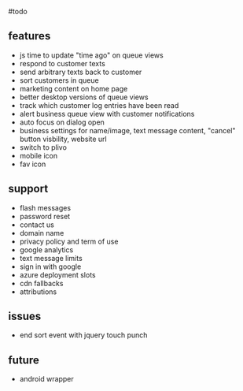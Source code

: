#todo

## features
- js time to update "time ago" on queue views
- respond to customer texts
- send arbitrary texts back to customer
- sort customers in queue
- marketing content on home page
- better desktop versions of queue views
- track which customer log entries have been read
- alert business queue view with customer notifications
- auto focus on dialog open
- business settings for name/image, text message content, "cancel"
button visbility, website url
- switch to plivo
- mobile icon
- fav icon

## support
- flash messages
- password reset
- contact us
- domain name
- privacy policy and term of use
- google analytics
- text message limits
- sign in with google
- azure deployment slots
- cdn fallbacks
- attributions

## issues
- end sort event with jquery touch punch

## future
- android wrapper